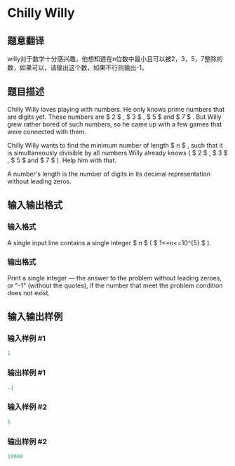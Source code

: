 # Chilly Willy

## 题意翻译

willy对于数学十分感兴趣，他想知道在n位数中最小且可以被2，3，5，7整除的数，如果可以，请输出这个数，如果不行则输出-1。

## 题目描述

Chilly Willy loves playing with numbers. He only knows prime numbers that are digits yet. These numbers are $ 2 $ , $ 3 $ , $ 5 $ and $ 7 $ . But Willy grew rather bored of such numbers, so he came up with a few games that were connected with them.

Chilly Willy wants to find the minimum number of length $ n $ , such that it is simultaneously divisible by all numbers Willy already knows ( $ 2 $ , $ 3 $ , $ 5 $ and $ 7 $ ). Help him with that.

A number's length is the number of digits in its decimal representation without leading zeros.

## 输入输出格式

### 输入格式

A single input line contains a single integer $ n $ ( $ 1<=n<=10^{5} $ ).

### 输出格式

Print a single integer — the answer to the problem without leading zeroes, or "-1" (without the quotes), if the number that meet the problem condition does not exist.

## 输入输出样例

### 输入样例 #1

```cpp
1

```
### 输出样例 #1

```cpp
-1

```
### 输入样例 #2

```cpp
5

```
### 输出样例 #2

```cpp
10080
```


